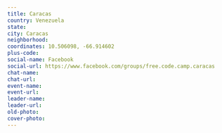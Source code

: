 ```yaml
---
title: Caracas
country: Venezuela
state: 
city: Caracas
neighborhood: 
coordinates: 10.506098, -66.914602
plus-code:
social-name: Facebook
social-url: https://www.facebook.com/groups/free.code.camp.caracas
chat-name:
chat-url:
event-name:
event-url:
leader-name:
leader-url:
old-photo: 
cover-photo:
---
```

